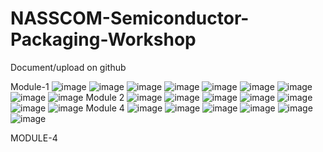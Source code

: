 # NASSCOM-Semiconductor-Packaging-Workshop
Document/upload on github

Module-1
![image](https://github.com/user-attachments/assets/23b8e160-8b43-4673-b5ef-96f37242e4e0)
![image](https://github.com/user-attachments/assets/e5ac06f5-d843-4c77-ba4f-c4723362169c)
![image](https://github.com/user-attachments/assets/bea2f6b5-acac-4636-8ce3-1830180cc19d)
 ![image](https://github.com/user-attachments/assets/1b11f586-2ebf-4caf-a266-32d96c190f60)
 ![image](https://github.com/user-attachments/assets/d1869df5-9243-4c72-bfd2-89eb76cb6204)
 ![image](https://github.com/user-attachments/assets/144450b6-5811-4e08-bec6-88ad86c28b08)
 ![image](https://github.com/user-attachments/assets/c379e57d-ad7b-42de-8cd9-65d74fae8393)
 ![image](https://github.com/user-attachments/assets/e849bbdd-9fd7-45d2-b19c-5d1b28588cbb)
 ![image](https://github.com/user-attachments/assets/396241d8-71ef-48b3-bdc5-9dbd3b670d6c)
Module 2
![image](https://github.com/user-attachments/assets/9def4810-f885-4a23-baf3-57c7076ef3e6)
![image](https://github.com/user-attachments/assets/375aceb0-54a2-4b51-a75e-70bd9bf3cdae)
![image](https://github.com/user-attachments/assets/ea76d4fe-edb3-4d1d-ad4c-1cc16ed76c79)
![image](https://github.com/user-attachments/assets/d453cb05-347b-415c-807a-ccafb2381cc0)
![image](https://github.com/user-attachments/assets/d2218033-36f7-41b5-9149-3518fbdf11fd)
![image](https://github.com/user-attachments/assets/b9913b8b-eb84-4c96-ab80-8633fd113e40)
![image](https://github.com/user-attachments/assets/6880177f-1e69-4c3a-a01c-32ae380fb391)
Module 4
![image](https://github.com/user-attachments/assets/72732912-d4b6-4876-9afc-b6b27e8252b3)
![image](https://github.com/user-attachments/assets/c5ca1be1-a578-418f-a47c-551d83a08093)
![image](https://github.com/user-attachments/assets/37b57122-bd24-4344-8d42-4b7a207b6a9b)
![image](https://github.com/user-attachments/assets/a9a6ff1b-fca3-42c5-9bfd-eb97a413a906)
![image](https://github.com/user-attachments/assets/bce0aaa8-e315-4074-ab94-74c869db4825)
![image](https://github.com/user-attachments/assets/53af1123-b849-4393-856e-390553388928)


















 
 
 
 
 
 
 








MODULE-4
 
 
 
  
 

 



